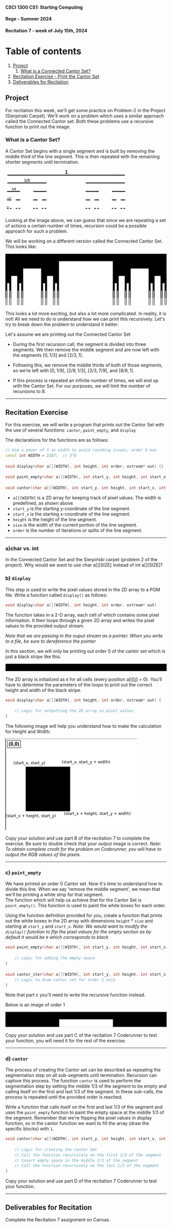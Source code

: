 #### **CSCI 1300 CS1: Starting Computing**
#### **Rege - Summer 2024**
#### **Recitation 7 - week of July 15th, 2024**

# Table of contents
1. [Project](#project)
    1. [What is a Connected Cantor Set?](#cantor)
2. [Recitation Exercise - Print the Cantor Set](#printcantor)
3. [Deliverables for Recitation](#deliverables)

## **Project** <a name="project"></a>

For recitation this week, we'll get some practice on Problem-2 in the Project (Sierpinski Carpet). We'll work on a problem which uses a similar approach called the Connected Cantor set. Both these problems use a recursive function to print out the image. 

### **What is a Cantor Set?** <a name="cantor"></a>

A Cantor Set begins with a single segment and is built by removing the middle third of the line segment. This is then repeated with the remaining shorter segments until termination. 

![cantor_base](images/cantor_base.png)

Looking at the image above, we can guess that since we are repeating a set of actions a certain number of times, recursion could be a possible approach for such a problem. 

We will be working on a different version called the Connected Cantor Set. This looks like: 

![cantor](images/cantor.png)


This looks a lot more exciting, but also a lot more complicated. In reality, it is not! All we need to do is understand how we can print this recursively. Let's try to break down the problem to understand it better. 

Let's assume we are printing out the Connected Cantor Set

- During the first recursion call, the segment is divided into three segments. We then remove the middle segment and are now left with the segments $[0,1/3]$ and $[2/3,1]$.

- Following this, we remove the middle thirds of both of those segments, so we’re left with $[0,1/9]$, $[2/9,1/3]$, $[2/3,7/9]$, and $[8/9,1]$.

- If this process is repeated an infinite number of times, we will end up with the Cantor Set. For our purposes, we will limit the number of recursions to 8. 
---

## **Recitation Exercise** <a name="printcantor"></a>

For this exercise, we will write a program that prints out the Cantor Set with the use of several functions: `cantor`, `paint_empty`, and `display`  

The declarations for the functions are as follows:

```cpp
// Use a power of 3 as width to avoid rounding issues, order 8 max
const int WIDTH = 2187;  // 3^8

void display(char a[][WIDTH], int height, int order, ostream* out) {}

void paint_empty(char a[][WIDTH], int start_y, int height, int start_x, int size, int order){}

void cantor(char a[][WIDTH], int start_y, int height, int start_x, int size, int order) {}


```

- `a[][WIDTH]` is a 2D array for keeping track of pixel values. The width is predefined, as shown above.
- `start_y` is the starting y-coordinate of the line segment.
- `start_x` is the starting x-coordinate of the line segment.
- `height` is the height of the line segment.
- `size` is the width of the current portion of the line segment.
- `order` is the number of iterations or splits of the line segment.
---

### a)char vs. int
In the Connected Cantor Set and the Sierpiński carpet (problem 2 of the project). Why would we want to use char a[][SIZE] instead of int a[][SIZE]?

### b) `display`

This step is used to write the pixel values stored in the 2D array to a PGM file.  Write a function called `display()` as follows:
```cpp
void display(char a[][WIDTH], int height, int order, ostream* out)
```

The function takes in a 2-D array, each cell of which contains some pixel information. It then
loops through a given 2D array and writes the pixel values to the provided output stream. 

*Note that we are passing in the ouput stream as a pointer. When you write to a file, be sure to dereference the pointer*

In this section, we will only be printing out order 0 of the cantor set which is just a black stripe like this. 


![order0](images/order0.png)

The 2D array is initialized as `0` for all cells (every position a[i][j] = 0). You'll have to determine the parameters of the loops to print out the correct height and width of the black stripe.

```cpp
void display(char a[][WIDTH], int height, int order, ostream* out) {
    
    // Logic for outputting the 2D array as pixel values 
}
```

The following image will help you understand how to make the calculation for Height and Width:

![calc](images/calc.png)


Copy your solution and use part B of the recitation 7 to complete the exercise. Be sure to double check that your output image is correct. 
*Note: To obtain complete credit for the problem on Coderunner, you will have to output the RGB values of the pixels.*

---

### c) `paint_empty`

We have printed an order 0 Cantor set. Now it's time to understand how to divide this line. When we say 'remove the middle segment', we mean that we'll be printing a white strip for that segment.  
The function which will help us achieve that for the Cantor Set is `paint_empty()`. This function is used to paint the white boxes for each order.

Using the function definition provided for you, create a function that prints out the white boxes in the 2D array with dimensions `height` $*$ `size` and starting at `start_y` and `start_x`. 
*Note: We would want to modify the `display()` function to flip the pixel values for the empty section as by default it would be `0` which corresponds to black*

```cpp
void paint_empty(char a[][WIDTH], int start_y, int height, int start_x, int size, int order){

    // Logic for adding the empty space
}

void cantor_iter(char a[][WIDTH], int start_y, int height, int start_x, int size, int order){
    // Logic to draw cantor set for order 1 only 
}

```

Note that part c you'll need to write the recursive function instead. 

Below is an image of order 1 


![order1](images/order1.png)

Copy your solution and use part C of the recitation 7 Coderunner to test your function, you will need it for the rest of the exercise.

---

### d) `cantor`

The process of creating the Cantor set can be described as repeating the segmentation step on all sub-segments until termination. Recursion can capture this process. The function `cantor` is used to perform the segmentation step by setting the middle 1/3 of the segment to be empty and calling itself on the first and last 1/3 of the segment. In these sub-calls, the process is repeated until the provided order is reached.

Write a function that calls itself on the first and last 1/3 of the segment and uses the `paint_empty` function to paint the empty space at the middle 1/3 of the segment. Remember that we're flipping the pixel values in display function, so in the cantor function we want to fill the array (draw the specific blocks) with `1`.

```cpp
void cantor(char a[][WIDTH], int start_y, int height, int start_x, int size, int order) {

    // Logic for creating the Cantor Set
    // Call the function recursively on the first 1/3 of the segment
    // Insert empty space in the middle 1/3 of the segment
    // Call the function recursively on the last 1/3 of the segment
}
```

Copy your solution and use part D of the recitation 7 Coderunner to test your function.

---


## Deliverables for Recitation
Complete the Recitation 7 assignment on Canvas. 